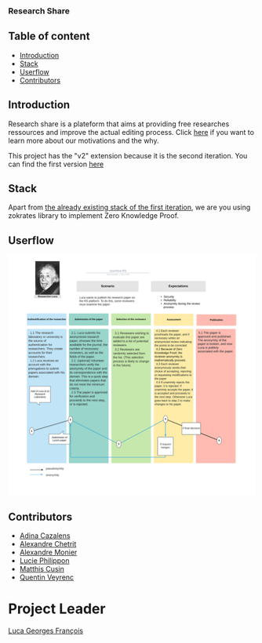 ### Research Share

## Table of content

* [Introduction](https://www.github.com/PoCInnovation/ResearchShare-v2#Introduction)
* [Stack](https://www.github.com/PoCInnovation/ResearchShare-v2#Stack)
* [Userflow](https://www.github.com/PoCInnovation/ResearchShare-v2#Userflow)
* [Contributors](https://www.github.com/PoCInnovation/ResearchShare-v2#Contributors)

## Introduction

Research share is a plateform that aims at providing free researches ressources and improve the actual
editing process. Click [here](https://github.com/PoCInnovation/ResearchShare/blob/master/doc/Motives.md) if you want to learn more about our motivations and the why.

This project has the "v2" extension because it is the second iteration. You can find
the first version [here](https://github.com/PoCInnovation/ResearchShare)

## Stack

Apart from [the already existing stack of the first iteration](https://github.com/PoCInnovation/ResearchShare#stack), we are you using zokrates library to implement
Zero Knowledge Proof.

## Userflow
![](./UserflowRS.svg)

## Contributors

* [Adina Cazalens](https://github.com/NaadiQmmr)
* [Alexandre Chetrit](https://github.com/chetrit)
* [Alexandre Monier](https://github.com/ThalusA)
* [Lucie Philippon](https://github.com/Ersikan)
* [Matthis Cusin](https://github.com/Basilarc)
* [Quentin Veyrenc](https://github.com/VrncQuentin)

# Project Leader

[Luca Georges François](https://github.com/PtitLuca)
